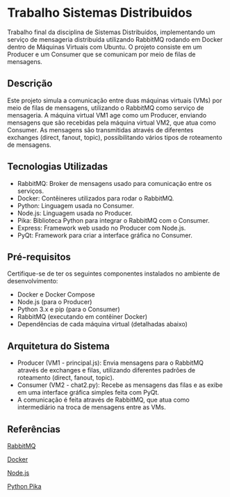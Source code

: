 # Trabalho Sistemas Distribuidos
Trabalho final da disciplina de Sistemas Distribuídos, implementando um serviço de mensageria distribuída utilizando RabbitMQ rodando em Docker dentro de Máquinas Virtuais com Ubuntu. O projeto consiste em um Producer e um Consumer que se comunicam por meio de filas de mensagens.

## Descrição
Este projeto simula a comunicação entre duas máquinas virtuais (VMs) por meio de filas de mensagens, utilizando o RabbitMQ como serviço de mensageria. A máquina virtual VM1 age como um Producer, enviando mensagens que são recebidas pela máquina virtual VM2, que atua como Consumer. As mensagens são transmitidas através de diferentes exchanges (direct, fanout, topic), possibilitando vários tipos de roteamento de mensagens.

## Tecnologias Utilizadas
- RabbitMQ: Broker de mensagens usado para comunicação entre os serviços.
- Docker: Contêineres utilizados para rodar o RabbitMQ.
- Python: Linguagem usada no Consumer.
- Node.js: Linguagem usada no Producer.
- Pika: Biblioteca Python para integrar o RabbitMQ com o Consumer.
- Express: Framework web usado no Producer com Node.js.
- PyQt: Framework para criar a interface gráfica no Consumer.

## Pré-requisitos
Certifique-se de ter os seguintes componentes instalados no ambiente de desenvolvimento:

- Docker e Docker Compose
- Node.js (para o Producer)
- Python 3.x e pip (para o Consumer)
- RabbitMQ (executando em contêiner Docker)
- Dependências de cada máquina virtual (detalhadas abaixo)

## Arquitetura do Sistema
- Producer (VM1 - principal.js): Envia mensagens para o RabbitMQ através de exchanges e filas, utilizando diferentes padrões de roteamento (direct, fanout, topic).
- Consumer (VM2 - chat2.py): Recebe as mensagens das filas e as exibe em uma interface gráfica simples feita com PyQt.
- A comunicação é feita através de RabbitMQ, que atua como intermediário na troca de mensagens entre as VMs.

## Referências
[RabbitMQ](https://www.rabbitmq.com/)

[Docker](https://www.docker.com/)

[Node.js](https://nodejs.org/pt)

[Python Pika](https://pika.readthedocs.io/en/stable/)
